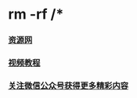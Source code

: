 # rm -rf /*

### [资源网](https://www.tsingsea.com)

### [视频教程](https://www.youtube.com/channel/UCS6QM2n96qXmqURNikf3ceA?sub_confirmation=1)

### [关注微信公众号获得更多精彩内容](https://cdn.jsdelivr.net/gh/ssooenftzero/static.tsingsea.com/wp-content/uploads/2020/07/wxgzh2wm.webp)
